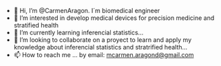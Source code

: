 - 👋 Hi, I’m @CarmenAragon. I´m biomedical engineer 
- 👀 I’m interested in develop medical devices for precision medicine and stratified health
- 🌱 I’m currently learning inferencial statistics...
- 💞️ I’m looking to collaborate on a proyect to learn and apply my knowledge about inferencial statistics and stratrified health...
- 📫 How to reach me ... by email: mcarmen.aragond@gmail.com

<!---
CarmenAragon/CarmenAragon is a ✨ special ✨ repository because its `README.md` (this file) appears on your GitHub profile.
You can click the Preview link to take a look at your changes.
--->
